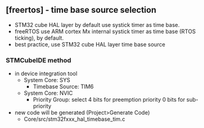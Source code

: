 ## [freertos] - time base source selection

* STM32 cube HAL layer by default use systick timer as time base.
* freeRTOS use ARM cortex Mx internal systick timer as time base (RTOS ticking), by default.
* best practice, use STM32 cube HAL layer time base source

### STMCubeIDE method
* in device integration tool
    - System Core: SYS
        * Timebase Source: TIM6
    - System Core: NVIC
        * Priority Group: select 4 bits for preemption priority 0 bits for sub-priority
* new code will be generated (Project>Generate Code)
    - Core/src/stm32fxxx_hal_timebase_tim.c


